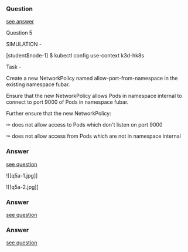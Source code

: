 ### Question

[see answer](#answer)

Question 5

SIMULATION -

[student$node-1] $ kubectl config use-context k3d-hk8s

Task -

Create a new NetworkPolicy named allow-port-from-namespace in the existing namespace fubar.

Ensure that the new NetworkPolicy allows Pods in namespace internal to connect to port 9000 of Pods in namespace fubar.

Further ensure that the new NetworkPolicy:

✑ does not allow access to Pods which don't listen on port 9000

✑ does not allow access from Pods which are not in namespace internal










### Answer

[see question](#question)

![[q5a-1.jpg]]

![[q5a-2.jpg]]

























### Answer

[see question](#question)
















### Answer

[see question](#question)


